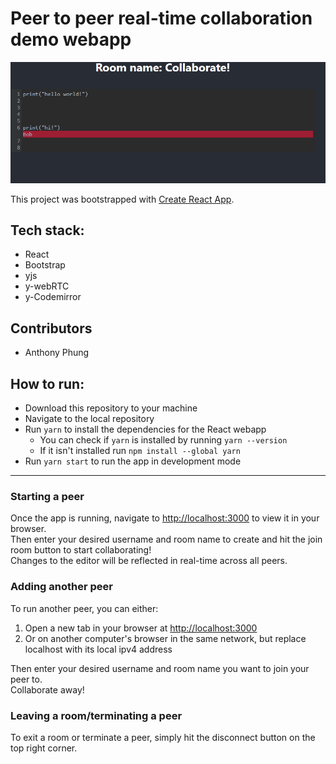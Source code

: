 # Peer to peer real-time collaboration demo webapp
![Peer to peer banner](/public/collaborate.PNG)

This project was bootstrapped with [Create React App](https://github.com/facebook/create-react-app).  

## Tech stack:  
- React  
- Bootstrap  
- yjs  
- y-webRTC  
- y-Codemirror  

## Contributors  
- Anthony Phung

## How to run:
- Download this repository to your machine
- Navigate to the local repository
- Run `yarn` to install the dependencies for the React webapp
    - You can check if `yarn` is installed by running `yarn --version`
    - If it isn't installed run `npm install --global yarn`
- Run `yarn start` to run the app in development mode

---

### Starting a peer

Once the app is running, navigate to [http://localhost:3000](http://localhost:3000) to view it in your browser.  
Then enter your desired username and room name to create and hit the join room button to start collaborating!  
Changes to the editor will be reflected in real-time across all peers.

### Adding another peer

To run another peer, you can either:
1. Open a new tab in your browser at [http://localhost:3000](http://localhost:3000)  
2. Or on another computer's browser in the same network, but replace localhost with its local ipv4 address 
  
Then enter your desired username and room name you want to join your peer to.  
Collaborate away!  

### Leaving a room/terminating a peer  
To exit a room or terminate a peer, simply hit the disconnect button on the top right corner.
